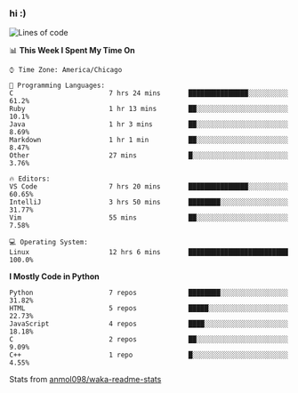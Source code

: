 ### hi :)

<!--START_SECTION:waka-->
![Lines of code](https://img.shields.io/badge/From%20Hello%20World%20I%27ve%20Written-789227%20lines%20of%20code-blue)

📊 **This Week I Spent My Time On** 

```text
⌚︎ Time Zone: America/Chicago

💬 Programming Languages: 
C                        7 hrs 24 mins       ███████████████░░░░░░░░░░   61.2% 
Ruby                     1 hr 13 mins        ██░░░░░░░░░░░░░░░░░░░░░░░   10.1% 
Java                     1 hr 3 mins         ██░░░░░░░░░░░░░░░░░░░░░░░   8.69% 
Markdown                 1 hr 1 min          ██░░░░░░░░░░░░░░░░░░░░░░░   8.47% 
Other                    27 mins             █░░░░░░░░░░░░░░░░░░░░░░░░   3.76%

🔥 Editors: 
VS Code                  7 hrs 20 mins       ███████████████░░░░░░░░░░   60.65% 
IntelliJ                 3 hrs 50 mins       ████████░░░░░░░░░░░░░░░░░   31.77% 
Vim                      55 mins             ██░░░░░░░░░░░░░░░░░░░░░░░   7.58%

💻 Operating System: 
Linux                    12 hrs 6 mins       █████████████████████████   100.0%

```

**I Mostly Code in Python** 

```text
Python                   7 repos             ████████░░░░░░░░░░░░░░░░░   31.82% 
HTML                     5 repos             █████░░░░░░░░░░░░░░░░░░░░   22.73% 
JavaScript               4 repos             ████░░░░░░░░░░░░░░░░░░░░░   18.18% 
C                        2 repos             ██░░░░░░░░░░░░░░░░░░░░░░░   9.09% 
C++                      1 repo              █░░░░░░░░░░░░░░░░░░░░░░░░   4.55%

```



<!--END_SECTION:waka-->

Stats from [anmol098/waka-readme-stats](https://github.com/anmol098/waka-readme-stats)